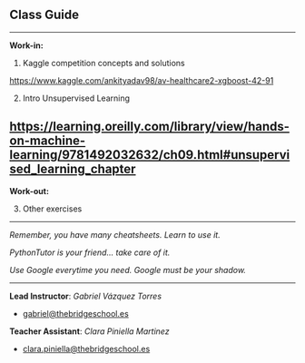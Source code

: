 ## **Class Guide**

---------

**Work-in:**

1. Kaggle competition concepts and solutions

https://www.kaggle.com/ankityadav98/av-healthcare2-xgboost-42-91

2. Intro Unsupervised Learning

https://learning.oreilly.com/library/view/hands-on-machine-learning/9781492032632/ch09.html#unsupervised_learning_chapter
---------

**Work-out:**

3. Other exercises

---------

*Remember, you have many cheatsheets. Learn to use it.*

*PythonTutor is your friend... take care of it.*

*Use Google everytime you need. Google must be your shadow.*

---------

**Lead Instructor**: *Gabriel Vázquez Torres*

- gabriel@thebridgeschool.es

**Teacher Assistant**: *Clara Piniella Martinez*

- clara.piniella@thebridgeschool.es